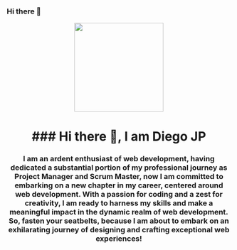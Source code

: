 ### Hi there 👋

<!--
**diegojimenez77/diegojimenez77** is a ✨ _special_ ✨ repository because its `README.md` (this file) appears on your GitHub profile.

Here are some ideas to get you started:

- 🔭 I’m currently working on ...
- 🌱 I’m currently learning ...
- 👯 I’m looking to collaborate on ...
- 🤔 I’m looking for help with ...
- 💬 Ask me about ...
- 📫 How to reach me: ...
- 😄 Pronouns: ...
- ⚡ Fun fact: ...
-->

<div id="header" align="center">
    <img src="https://media.tenor.com/RlEQW27o7dAAAAAC/donut-code.gif" width="200" />
    <h1 align="center">### Hi there 👋, I am Diego JP</h1>
    <h3 align="center">I am an ardent enthusiast of web development, having dedicated a substantial portion of my professional journey as Project Manager and Scrum Master, now I am committed to embarking on a new chapter in my career, centered around web development. With a passion for coding and a zest for creativity, I am ready to harness my skills and make a meaningful impact in the dynamic realm of web development. So, fasten your seatbelts, because I am about to embark on an exhilarating journey of designing and crafting exceptional web experiences!
         </h3>
</div>
